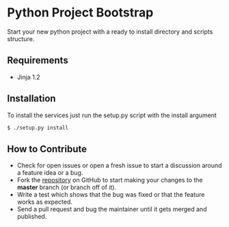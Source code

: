 # Python Project Bootstrap

Start your new python project with a ready to install directory and scripts structure.


## Requirements

* Jinja 1.2

## Installation

To install the services just run the setup.py script with the install argument

```sh
$ ./setup.py install
```

## How to Contribute

* Check for open issues or open a fresh issue to start a discussion around a feature idea or a bug.
* Fork the [repository](https://github.com/royarzun/NAIADS-std-services) on GitHub to start making your changes to the **master** branch (or branch off of it).
* Write a test which shows that the bug was fixed or that the feature works as expected.
* Send a pull request and bug the maintainer until it gets merged and published.
